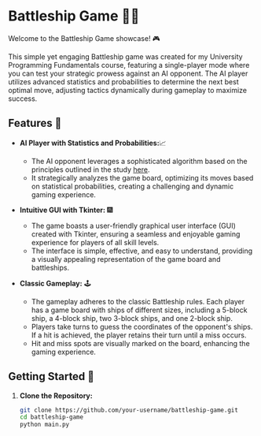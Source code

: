 # Battleship Game 🚢💥

Welcome to the Battleship Game showcase! 🎮 

This simple yet engaging Battleship game was created for my University Programming Fundamentals course, featuring a single-player mode where you can test your strategic prowess against an AI opponent. The AI player utilizes advanced statistics and probabilities to determine the next best optimal move, adjusting tactics dynamically during gameplay to maximize success.

## Features 🌟

- **AI Player with Statistics and Probabilities:**📈
  - The AI opponent leverages a sophisticated algorithm based on the principles outlined in the study [here](http://www.datagenetics.com/blog/december32011/).
  - It strategically analyzes the game board, optimizing its moves based on statistical probabilities, creating a challenging and dynamic gaming experience.

- **Intuitive GUI with Tkinter:** 🎆
  - The game boasts a user-friendly graphical user interface (GUI) created with Tkinter, ensuring a seamless and enjoyable gaming experience for players of all skill levels.
  - The interface is simple, effective, and easy to understand, providing a visually appealing representation of the game board and battleships.

- **Classic Gameplay:** 🕹️
  - The gameplay adheres to the classic Battleship rules. Each player has a game board with ships of different sizes, including a 5-block ship, a 4-block ship, two 3-block ships, and one 2-block ship.
  - Players take turns to guess the coordinates of the opponent's ships. If a hit is achieved, the player retains their turn until a miss occurs.
  - Hit and miss spots are visually marked on the board, enhancing the gaming experience.

## Getting Started 🚀

1. **Clone the Repository:**


   ```bash
   git clone https://github.com/your-username/battleship-game.git
   cd battleship-game
   python main.py
